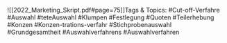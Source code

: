 
![[2022_Marketing_Skript.pdf#page=75]]Tags & Topics:
   #Cut-off-Verfahre
   #Auswahl
   #teteAuswahl
   #Klumpen
   #Festlegung
   #Quoten
   #Teilerhebung
   #Konzen
   #Konzen-trations-verfahr
   #Stichprobenauswahl
   #Grundgesamtheit
   #Auswahlverfahrens
   #Auswahlverfahren